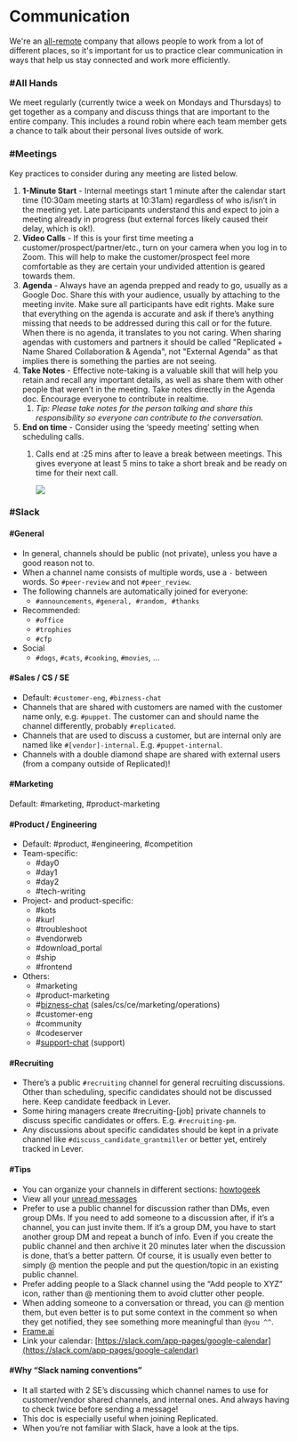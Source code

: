 # Communication



We're an [all-remote](https://about.gitlab.com/company/culture/all-remote/#advantages-for-organizations) company that allows people to work from a lot of different places, so it's important for us to practice clear communication in ways that help us stay connected and work more efficiently.

### \#All Hands

We meet regularly \(currently twice a week on Mondays and Thursdays\) to get together as a company and discuss things that are important to the entire company. This includes a round robin where each team member gets a chance to talk about their personal lives outside of work.

### \#Meetings

Key practices to consider during any meeting are listed below.

1. **1-Minute Start** - Internal meetings start 1 minute after the calendar start time \(10:30am meeting starts at 10:31am\) regardless of who is/isn’t in the meeting yet. Late participants understand this and expect to join a meeting already in progress \(but external forces likely caused their delay, which is ok!\).
2. **Video Calls** - If this is your first time meeting a customer/prospect/partner/etc., turn on your camera when you log in to Zoom. This will help to make the customer/prospect feel more comfortable as they are certain your undivided attention is geared towards them.
3. **Agenda** - Always have an agenda prepped and ready to go, usually as a Google Doc. Share this with your audience, usually by attaching to the meeting invite. Make sure all participants have edit rights. Make sure that everything on the agenda is accurate and ask if there’s anything missing that needs to be addressed during this call or for the future. When there is no agenda, it translates to you not caring. When sharing agendas with customers and partners it should be called "Replicated + Name Shared Collaboration & Agenda", not "External Agenda" as that implies there is something the parties are not seeing.
4. **Take Notes** - Effective note-taking is a valuable skill that will help you retain and recall any important details, as well as share them with other people that weren’t in the meeting. Take notes directly in the Agenda doc. Encourage everyone to contribute in realtime.
   1. _Tip: Please take notes for the person talking and share this responsibility so everyone can contribute to the conversation._
5. **End on time** - Consider using the ‘speedy meeting’ setting when scheduling calls.
   1. Calls end at :25 mins after to leave a break between meetings. This gives everyone at least 5 mins to take a short break and be ready on time for their next call.

      ![](/api/attachments.redirect?id=ffb06f0e-669c-43ed-af40-ef4bde498c5e)

### \#Slack

#### \#General

* In general, channels should be public \(not private\), unless you have a good reason not to.
* When a channel name consists of multiple words, use a `-` between words. So `#peer-review` and not `#peer_review`.
* The following channels are automatically joined for everyone:
  * `#announcements`, `#general, #random, #thanks`
* Recommended:
  * `#office`
  * `#trophies`
  * `#cfp`
* Social
  * `#dogs`, `#cats`, `#cooking`, `#movies`, ...

#### \#Sales / CS / SE

* Default: `#customer-eng`, `#bizness-chat`
* Channels that are shared with customers are named with the customer name only, e.g. `#puppet`. The customer can and should name the channel differently, probably `#replicated`.
* Channels that are used to discuss a customer, but are internal only are named like `#[vendor]-internal`. E.g. `#puppet-internal`.
* Channels with a double diamond shape are shared with external users \(from a company outside of Replicated\)!

#### \#Marketing

Default: \#marketing, \#product-marketing

#### \#Product / Engineering

* Default: \#product, \#engineering, \#competition
* Team-specific:
  * \#day0
  * \#day1
  * \#day2
  * \#tech-writing
* Project- and product-specific:
  * \#kots
  * \#kurl
  * \#troubleshoot
  * \#vendorweb
  * \#download\_portal
  * \#ship
  * \#frontend
* Others:
  * \#marketing
  * \#product-marketing
  * \#[bizness-chat](https://replicated.slack.com/archives/C29MM1G5T) \(sales/cs/ce/marketing/operations\)
  * \#customer-eng
  * \#community
  * \#codeserver
  * \#[support-chat](https://replicated.slack.com/archives/C0PHDRHJ9) \(support\)

#### \#Recruiting

* There’s a public `#recruiting` channel for general recruiting discussions. Other than scheduling, specific candidates should not be discussed here. Keep candidate feedback in Lever.
* Some hiring managers create \#recruiting-\[job\] private channels to discuss specific candidates or offers. E.g. `#recruiting-pm`.
* Any discussions about specific candidates should be kept in a private channel like `#discuss_candidate_grantmiller` or better yet, entirely tracked in Lever.

#### \#Tips

* You can organize your channels in different sections: [howtogeek](https://www.howtogeek.com/666915/how-to-create-new-sections-to-group-channels-in-slack/)
* View all your [unread messages](https://slack.com/help/articles/226410907-View-all-your-unread-messages)
* Prefer to use a public channel for discussion rather than DMs, even group DMs. If you need to add someone to a discussion after, if it’s a channel, you can just invite them. If it’s a group DM, you have to start another group DM and repeat a bunch of info. Even if you create the public channel and then archive it 20 minutes later when the discussion is done, that’s a better pattern. Of course, it is usually even better to simply @ mention the people and put the question/topic in an existing public channel.
* Prefer adding people to a Slack channel using the “Add people to XYZ” icon, rather than @ mentioning them to avoid clutter other people.
* When adding someone to a conversation or thread, you can @ mention them, but even better is to put some context in the comment so when they get notified, they see something more meaningful than `@you ^^`.
* [Frame.ai](http://Frame.ai)
* Link your calendar: [https://slack.com/app-pages/google-calendar](https://slack.com/app-pages/google-calendar)

#### \#Why “Slack naming conventions”

* It all started with 2 SE’s discussing which channel names to use for customer/vendor shared channels, and internal ones. And always having to check twice before sending a message!
* This doc is especially useful when joining Replicated.
* When you’re not familiar with Slack, have a look at the tips.

